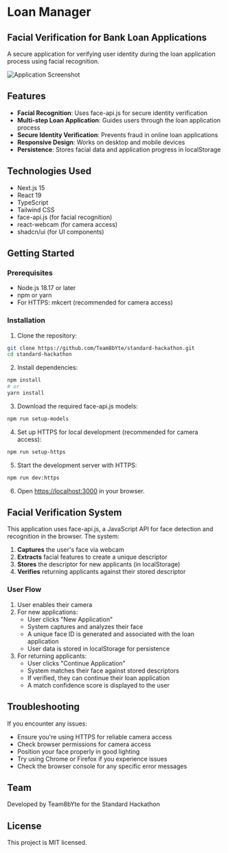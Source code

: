 # Loan Manager

## Facial Verification for Bank Loan Applications

A secure application for verifying user identity during the loan application process using facial recognition.

![Application Screenshot](screenshot.png)

## Features

-  **Facial Recognition**: Uses face-api.js for secure identity verification
-  **Multi-step Loan Application**: Guides users through the loan application process
-  **Secure Identity Verification**: Prevents fraud in online loan applications
-  **Responsive Design**: Works on desktop and mobile devices
-  **Persistence**: Stores facial data and application progress in localStorage

## Technologies Used

-  Next.js 15
-  React 19
-  TypeScript
-  Tailwind CSS
-  face-api.js (for facial recognition)
-  react-webcam (for camera access)
-  shadcn/ui (for UI components)

## Getting Started

### Prerequisites

-  Node.js 18.17 or later
-  npm or yarn
-  For HTTPS: mkcert (recommended for camera access)

### Installation

1. Clone the repository:

```bash
git clone https://github.com/Team8bYte/standard-hackathon.git
cd standard-hackathon
```

2. Install dependencies:

```bash
npm install
# or
yarn install
```

3. Download the required face-api.js models:

```bash
npm run setup-models
```

4. Set up HTTPS for local development (recommended for camera access):

```bash
npm run setup-https
```

5. Start the development server with HTTPS:

```bash
npm run dev:https
```

6. Open [https://localhost:3000](https://localhost:3000) in your browser.

## Facial Verification System

This application uses face-api.js, a JavaScript API for face detection and recognition in the browser. The system:

1. **Captures** the user's face via webcam
2. **Extracts** facial features to create a unique descriptor
3. **Stores** the descriptor for new applicants (in localStorage)
4. **Verifies** returning applicants against their stored descriptor

### User Flow

1. User enables their camera
2. For new applications:
   -  User clicks "New Application"
   -  System captures and analyzes their face
   -  A unique face ID is generated and associated with the loan application
   -  User data is stored in localStorage for persistence
3. For returning applicants:
   -  User clicks "Continue Application"
   -  System matches their face against stored descriptors
   -  If verified, they can continue their loan application
   -  A match confidence score is displayed to the user

## Troubleshooting

If you encounter any issues:

-  Ensure you're using HTTPS for reliable camera access
-  Check browser permissions for camera access
-  Position your face properly in good lighting
-  Try using Chrome or Firefox if you experience issues
-  Check the browser console for any specific error messages

## Team

Developed by Team8bYte for the Standard Hackathon

## License

This project is MIT licensed.
